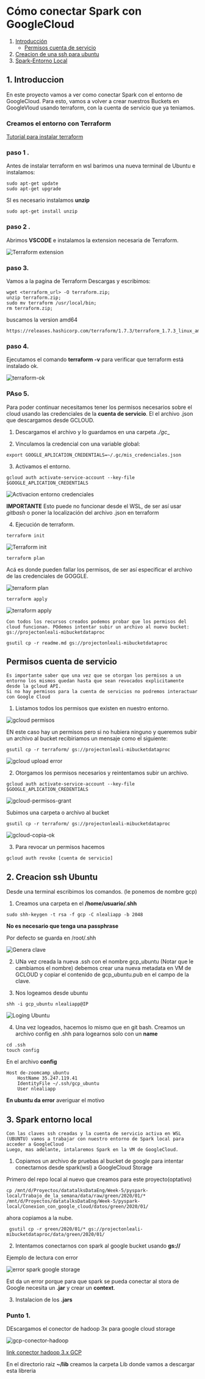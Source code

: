 # Cómo conectar Spark con GoogleCloud

1. [Introducción](##1.-Introduccion)
    - [Permisos cuenta de servicio](#.-permisos-cuenta-de-servicio)
2. [Creacion de una ssh para ubuntu](#2.-creacion-ssh-ubuntu)
3. [Spark-Entorno Local](#3.-spark-entorno-local)


## 1. Introduccion

En este proyecto vamos a ver como conectar Spark con el entorno de GoogleCloud.
Para esto, vamos a volver a crear nuestros Buckets en GoogleVloud usando terraform, con la cuenta de servicio que ya teniamos.

### Creamos el entorno con Terraform

[Tutorial para instalar terraform](https://techcommunity.microsoft.com/t5/azure-developer-community-blog/configuring-terraform-on-windows-10-linux-sub-system/ba-p/393845)

### paso 1 .

Antes de instalar terraform en wsl barimos una nueva terminal de Ubuntu e instalamos:

```shell
sudo apt-get update
sudo apt-get upgrade
```

SI es necesario instalamos __unzip__

```shell
sudo apt-get install unzip
```

### paso 2 .

Abrimos __VSCODE__ e instalamos la extension necesaria de Terraform.

![Terraform extension](./img/terraform-addin-vscode.png)


### paso 3.

Vamos a la pagina de Terraform Descargas y escribimos:

```shell
wget <terraform_url> -O terraform.zip;
unzip terraform.zip;
sudo mv terraform /usr/local/bin;
rm terraform.zip;
```

buscamos la version amd64

```
https://releases.hashicorp.com/terraform/1.7.3/terraform_1.7.3_linux_amd64.zip
```

### paso 4.

Ejecutamos el comando __terraform -v__ para verificar que terraform está instalado ok.

![terraform-ok](./img/terraform-instalacion-ok.png)

### PAso 5.

Para poder continuar necesitamos tener los permisos necesarios sobre el cloud usando las credenciales de la __cuenta de servicio__.
El el archivo .json que descargamos desde GCLOUD.

1. Descargamos el archivo y lo guardamos en una carpeta _./gc__

2. Vinculamos la credencial con una variable global:

```shell
export GOOGLE_APLICATION_CREDENTIALS=~/.gc/mis_credenciales.json
```

3. Activamos el entorno.

```shell
gcloud auth activate-service-account --key-file $GOOGLE_APLICATION_CREDENTIALS
```

![Activacion entorno credenciales](./img/gcloud-activa-account.png)

__IMPORTANTE__ Esto puede no funcionar desde el WSL, de ser así usar _gitbash_ o poner la localización del archivo .json en terraform

4. Ejecución de terraform.

```shell
terraform init
```

![Terraform init](./img/terraform-init.png)

```shell
terraform plan
```

Acá es donde pueden fallar los permisos, de ser así especificar el archivo de las credenciales de GOGGLE.

![terraform plan](./img/terraform-plan.png)

```shell
terraform apply
```

![terraform apply](./img/terraform-apply.png)

```
Con todos los recursos creados podemos probar que los permisos del cloud funcionan. POdemos intentar subir un archivo al nuevo bucket:
gs://projectonleali-mibucketdataproc
```

```shell
gsutil cp -r readme.md gs://projectonleali-mibucketdataproc 
```

## Permisos cuenta de servicio

```
Es importante saber que una vez que se otorgan los permisos a un entorno los mismos quedan hasta que sean revocados explicitamente desde la gcloud API.
Si no hay permisos para la cuenta de servicios no podremos interactuar con Google Cloud
```

1. Listamos todos los permisos que existen en nuestro entorno.


![gcloud permisos](./img/gcloud-permisos-list.png)

EN este caso hay un permisos pero si no hubiera ninguno y queremos subir un archivo al bucket recibiriamos un mensaje como el siguiente:

```
gsutil cp -r terraform/ gs://projectonleali-mibucketdataproc
```

![gcloud upload error](./img/gcloud-upload-sin-permisos.png)

2. Otorgamos los permisos necesarios y reintentamos subir un archivo.

```
gcloud auth activate-service-account --key-file $GOOGLE_APLICATION_CREDENTIALS
```
![gcloud-permisos-grant](./img/gcloud-permisos-grant.png)

Subimos una carpeta o archivo al bucket

```
gsutil cp -r terraform/ gs://projectonleali-mibucketdataproc
```

![gcloud-copia-ok](./img/gcloud-copia-ok.png)


3. Para revocar un permisos hacemos

```
gcloud auth revoke [cuenta de servicio]
```

## 2. Creacion ssh Ubuntu

Desde una terminal escribimos los comandos. (le ponemos de nombre gcp)

1. Creamos una carpeta en el __/home/usuario/.shh__

```shell
sudo shh-keygen -t rsa -f gcp -C nlealiapp -b 2048
```

__No es necesario que tenga una passphrase__

Por defecto se guarda en /root/.shh

![Genera clave](./img/ssh-genera-clave-ubuntu.png)

2. UNa vez creada la nueva .ssh con el nombre gcp_ubuntu (Notar que le cambiamos el nombre) debemos crear una nueva metadata en VM de GCLOUD y copiar el contenido de gcp_ubuntu.pub en el campo de la clave.

3. Nos logeamos desde ubuntu

```
shh -i gcp_ubuntu nlealiapp@IP
```

![Loging Ubuntu](./img/shh-loging-ubuntu.png)

4. Una vez logeados, hacemos lo mismo que en git bash. Creamos un archivo config en .shh para logearnos solo con un __name__

```shell
cd .ssh
touch config
```

En el archivo __config__ 

```
Host de-zoomcamp_ubuntu
	HostName 35.247.119.41
	IdentityFile ~/.ssh/gcp_ubuntu
	User nlealiapp
```

__En ubuntu da error__ averiguar el motivo


## 3. Spark entorno local

```
Con las claves ssh creadas y la cuenta de servicio activa en WSL (UBUNTU) vamos a trabajar con nuestro entorno de Spark local para acceder a GoogleCloud
Luego, mas adelante, intalaremos Spark en la VM de GoogleCloud.
```

1. Copiamos un archivo de pruebas al bucket de google para intentar conectarnos desde spark(wsl) a GoogleCloud Storage

Primero del repo local al nuevo que creamos para este proyecto(optativo)


```shell
cp /mnt/d/Proyectos/datatalksDataEng/Week-5/pyspark-local/Trabajo_de_la_semana/data/raw/green/2020/01/* /mnt/d/Proyectos/datatalksDataEng/Week-5/pyspark-local/Conexion_con_google_cloud/datos/green/2020/01/
```

ahora copiamos a la nube.

```shell
 gsutil cp -r green/2020/01/* gs://projectonleali-mibucketdataproc/data/green/2020/01/
```

2. Intentamos conectarnos con spark al google bucket usando __gs://__

Ejemplo de lectura con error

![error spark google storage](./img/spark-error-lwctura-googlestorage.png)

Est da un error porque para que spark se pueda conectar al stora de Google necesita un __.jar__ y crear un __context__.

3. Instalacion de los __.jars__

### Punto 1.

DEscargamos el conector de hadoop 3x para google cloud storage

![gcp-conector-hadoop](./img/gcp-conector-hadoop.png)

[link conector hadoop 3.x GCP](https://cloud.google.com/dataproc/docs/concepts/connectors/cloud-storage?hl=es-419)

En el directorio raiz __~/lib__ creamos la carpeta Lib donde vamos a descargar esta libreria



